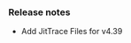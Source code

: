 ### Release notes

<!-- Please add your release notes in the following format:
- My change description (#PR)
-->
- Add JitTrace Files for v4.39
